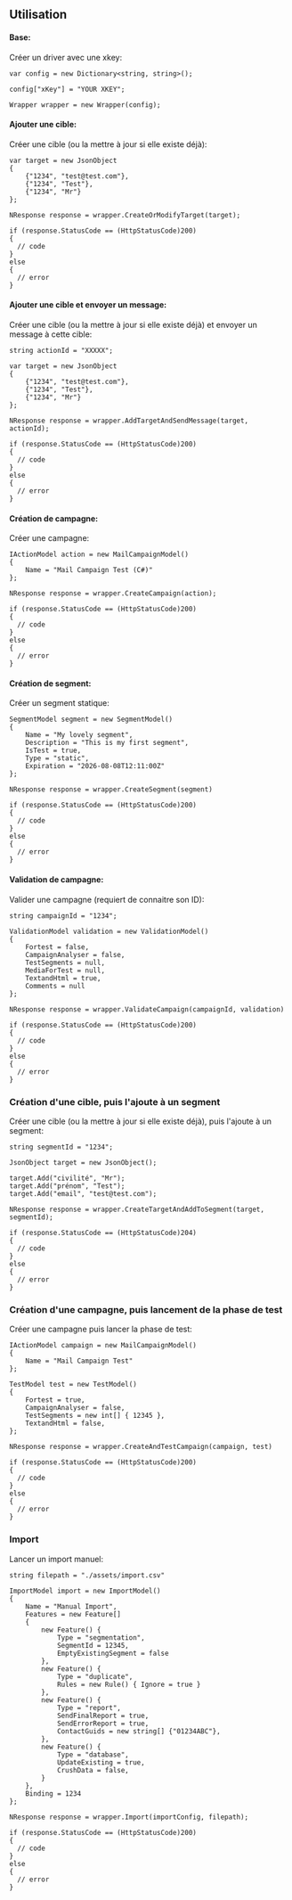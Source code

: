 Utilisation
--

#### Base:

Créer un driver avec une xkey:
```chsharp
var config = new Dictionary<string, string>();

config["xKey"] = "YOUR XKEY";

Wrapper wrapper = new Wrapper(config);
```

#### Ajouter une cible:

Créer une cible (ou la mettre à jour si elle existe déjà):
```chsharp
var target = new JsonObject
{
    {"1234", "test@test.com"},
    {"1234", "Test"},
    {"1234", "Mr"}
};

NResponse response = wrapper.CreateOrModifyTarget(target);

if (response.StatusCode == (HttpStatusCode)200)
{
  // code
}
else
{
  // error
}
```

#### Ajouter une cible et envoyer un message:

Créer une cible (ou la mettre à jour si elle existe déjà) et envoyer un message à cette cible:
```chsharp
string actionId = "XXXXX";

var target = new JsonObject
{
    {"1234", "test@test.com"},
    {"1234", "Test"},
    {"1234", "Mr"}
};

NResponse response = wrapper.AddTargetAndSendMessage(target, actionId);

if (response.StatusCode == (HttpStatusCode)200)
{
  // code
}
else
{
  // error
}
```

#### Création de campagne:

Créer une campagne:
```chsharp
IActionModel action = new MailCampaignModel()
{
    Name = "Mail Campaign Test (C#)"
};

NResponse response = wrapper.CreateCampaign(action);

if (response.StatusCode == (HttpStatusCode)200)
{
  // code
}
else
{
  // error
}
```

#### Création de segment:

Créer un segment statique:
```chsharp
SegmentModel segment = new SegmentModel()
{
    Name = "My lovely segment",
    Description = "This is my first segment",
    IsTest = true,
    Type = "static",
    Expiration = "2026-08-08T12:11:00Z"
};

NResponse response = wrapper.CreateSegment(segment)

if (response.StatusCode == (HttpStatusCode)200)
{
  // code
}
else
{
  // error
}
```

#### Validation de campagne:

Valider une campagne (requiert de connaitre son ID):
```chsharp
string campaignId = "1234";

ValidationModel validation = new ValidationModel()
{
    Fortest = false,
    CampaignAnalyser = false,
    TestSegments = null,
    MediaForTest = null,
    TextandHtml = true,
    Comments = null
};

NResponse response = wrapper.ValidateCampaign(campaignId, validation)

if (response.StatusCode == (HttpStatusCode)200)
{
  // code
}
else
{
  // error
}
```

### Création d'une cible, puis l'ajoute à un segment

Créer une cible (ou la mettre à jour si elle existe déjà), puis l'ajoute à un segment:
```chsharp
string segmentId = "1234";

JsonObject target = new JsonObject();

target.Add("civilité", "Mr");
target.Add("prénom", "Test");
target.Add("email", "test@test.com");

NResponse response = wrapper.CreateTargetAndAddToSegment(target, segmentId);

if (response.StatusCode == (HttpStatusCode)204)
{
  // code
}
else
{
  // error
}
```

### Création d'une campagne, puis lancement de la phase de test

Créer une campagne puis lancer la phase de test:
```chsharp
IActionModel campaign = new MailCampaignModel()
{
    Name = "Mail Campaign Test"
};

TestModel test = new TestModel()
{
    Fortest = true,
    CampaignAnalyser = false,
    TestSegments = new int[] { 12345 },
    TextandHtml = false,
};

NResponse response = wrapper.CreateAndTestCampaign(campaign, test)

if (response.StatusCode == (HttpStatusCode)200)
{
  // code
}
else
{
  // error
}
```

### Import

Lancer un import manuel:
```chsharp
string filepath = "./assets/import.csv"

ImportModel import = new ImportModel()
{
    Name = "Manual Import",
    Features = new Feature[]
    {
        new Feature() {
            Type = "segmentation",
            SegmentId = 12345,
            EmptyExistingSegment = false
        },
        new Feature() {
            Type = "duplicate",
            Rules = new Rule() { Ignore = true }
        },
        new Feature() {
            Type = "report",
            SendFinalReport = true,
            SendErrorReport = true,
            ContactGuids = new string[] {"01234ABC"},
        },
        new Feature() {
            Type = "database",
            UpdateExisting = true,
            CrushData = false,
        }
    },
    Binding = 1234
};

NResponse response = wrapper.Import(importConfig, filepath);

if (response.StatusCode == (HttpStatusCode)200)
{
  // code
}
else
{
  // error
}
```
